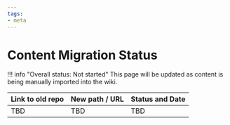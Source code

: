 ```yaml
---
tags:
- meta
---
```


# Content Migration Status

!!! info "Overall status: Not started"
    This page will be updated as content is being manually imported into the wiki.

| Link to old repo | New path / URL | Status and Date |
| --- | --- | --- |
| TBD | TBD | TBD |
